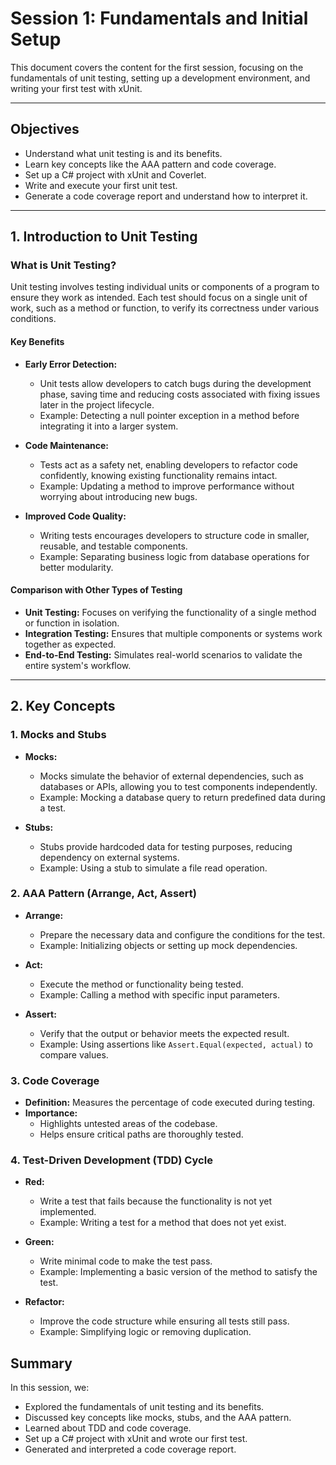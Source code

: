 # Session 1: Fundamentals and Initial Setup

This document covers the content for the first session, focusing on the fundamentals of unit testing, setting up a development environment, and writing your first test with xUnit.

---

## Objectives
- Understand what unit testing is and its benefits.
- Learn key concepts like the AAA pattern and code coverage.
- Set up a C# project with xUnit and Coverlet.
- Write and execute your first unit test.
- Generate a code coverage report and understand how to interpret it.

---

## 1. Introduction to Unit Testing

### **What is Unit Testing?**
Unit testing involves testing individual units or components of a program to ensure they work as intended. Each test should focus on a single unit of work, such as a method or function, to verify its correctness under various conditions.

#### **Key Benefits**
- **Early Error Detection:**
  - Unit tests allow developers to catch bugs during the development phase, saving time and reducing costs associated with fixing issues later in the project lifecycle.
  - Example: Detecting a null pointer exception in a method before integrating it into a larger system.

- **Code Maintenance:**
  - Tests act as a safety net, enabling developers to refactor code confidently, knowing existing functionality remains intact.
  - Example: Updating a method to improve performance without worrying about introducing new bugs.

- **Improved Code Quality:**
  - Writing tests encourages developers to structure code in smaller, reusable, and testable components.
  - Example: Separating business logic from database operations for better modularity.

#### **Comparison with Other Types of Testing**
- **Unit Testing:** Focuses on verifying the functionality of a single method or function in isolation.
- **Integration Testing:** Ensures that multiple components or systems work together as expected.
- **End-to-End Testing:** Simulates real-world scenarios to validate the entire system's workflow.

---

## 2. Key Concepts

### **1. Mocks and Stubs**
- **Mocks:**
  - Mocks simulate the behavior of external dependencies, such as databases or APIs, allowing you to test components independently.
  - Example: Mocking a database query to return predefined data during a test.

- **Stubs:**
  - Stubs provide hardcoded data for testing purposes, reducing dependency on external systems.
  - Example: Using a stub to simulate a file read operation.

### **2. AAA Pattern (Arrange, Act, Assert)**
- **Arrange:**
  - Prepare the necessary data and configure the conditions for the test.
  - Example: Initializing objects or setting up mock dependencies.

- **Act:**
  - Execute the method or functionality being tested.
  - Example: Calling a method with specific input parameters.

- **Assert:**
  - Verify that the output or behavior meets the expected result.
  - Example: Using assertions like `Assert.Equal(expected, actual)` to compare values.

### **3. Code Coverage**
- **Definition:** Measures the percentage of code executed during testing.
- **Importance:**
  - Highlights untested areas of the codebase.
  - Helps ensure critical paths are thoroughly tested.

### **4. Test-Driven Development (TDD) Cycle**
- **Red:**
  - Write a test that fails because the functionality is not yet implemented.
  - Example: Writing a test for a method that does not yet exist.

- **Green:**
  - Write minimal code to make the test pass.
  - Example: Implementing a basic version of the method to satisfy the test.

- **Refactor:**
  - Improve the code structure while ensuring all tests still pass.
  - Example: Simplifying logic or removing duplication.


## Summary

In this session, we:
- Explored the fundamentals of unit testing and its benefits.
- Discussed key concepts like mocks, stubs, and the AAA pattern.
- Learned about TDD and code coverage.
- Set up a C# project with xUnit and wrote our first test.
- Generated and interpreted a code coverage report.